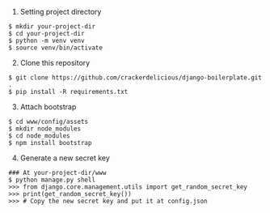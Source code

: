 1. Setting project directory
```
$ mkdir your-project-dir
$ cd your-project-dir
$ python -m venv venv
$ source venv/bin/activate
```

2. Clone this repository
```
$ git clone https://github.com/crackerdelicious/django-boilerplate.git .
$ pip install -R requirements.txt
```

3. Attach bootstrap
```
$ cd www/config/assets
$ mkdir node_modules
$ cd node_modules
$ npm install bootstrap
```

4. Generate a new secret key
```
### At your-project-dir/www
$ python manage.py shell
>>> from django.core.management.utils import get_random_secret_key
>>> print(get_random_secret_key())
>>> # Copy the new secret key and put it at config.json
```